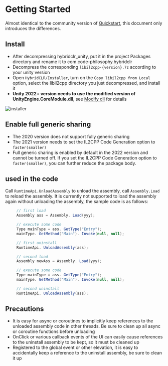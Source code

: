 # Getting Started 

Almost identical to the community version of [Quickstart](../../beginner/quickstart.md), this document only introduces the differences.

## Install

- After decompressing hybridclr_unity, put it in the project Packages directory and rename it to com.code-philosophy.hybridclr
- Decompress the corresponding `libil2cpp-{version}.7z` according to your unity version
- Open `HybridCLR/Installer`, turn on the `Copy libil2cpp from Local` option, select the libil2cpp directory you just decompressed, and install it
- **Unity 2022+ version needs to use the modified version of UnityEngine.CoreModule.dll**, see [Modify dll](modifydll.md) for details

![installer](/img/hybridclr/ultimate-installer.jpg)

## Enable full generic sharing

- The 2020 version does not support fully generic sharing
- The 2021 version needs to set the IL2CPP Code Generation option to `faster(smaller)`
- Full generic sharing is enabled by default in the 2022 version and cannot be turned off. If you set the IL2CPP Code Generation option to `faster(smaller)`, you can further reduce the package body.

## used in the code

Call `RuntimeApi.UnloadAssembly` to unload the assembly, call `Assembly.Load` to reload the assembly. It is currently not supported to load the assembly again without unloading the assembly, the sample code is as follows:

```csharp
     // first load
     Assembly ass = Assembly. Load(yyy);

     // execute some code
     Type mainType = ass. GetType("Entry");
     mainType. GetMethod("Main"). Invoke(null, null);

     // first uninstall
     RuntimeApi. UnloadAssembly(ass);

     // second load
     Assembly newAss = Assembly. Load(yyy);

     // execute some code
     Type mainType = ass. GetType("Entry");
     mainType. GetMethod("Main"). Invoke(null, null);

     // second uninstall
     RuntimeApi. UnloadAssembly(ass);
```

## Precautions

- It is easy for async or coroutines to implicitly keep references to the unloaded assembly code in other threads. Be sure to clean up all async or coroutine functions before unloading
- OnClick or various callback events of the UI can easily cause references to the uninstall assembly to be kept, so it must be cleaned up
- Registered to the global event or other elevation, it is easy to accidentally keep a reference to the uninstall assembly, be sure to clean it up